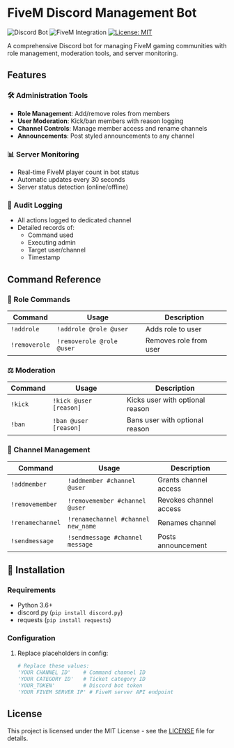 # FiveM Discord Management Bot

![Discord Bot](https://img.shields.io/badge/Discord-Python%20Bot-blue)
![FiveM Integration](https://img.shields.io/badge/FiveM-Integration-orange)
[![License: MIT](https://img.shields.io/badge/License-MIT-yellow.svg)](https://opensource.org/licenses/MIT)

A comprehensive Discord bot for managing FiveM gaming communities with role management, moderation tools, and server monitoring.

## Features

### 🛠️ Administration Tools
- **Role Management**: Add/remove roles from members
- **User Moderation**: Kick/ban members with reason logging
- **Channel Controls**: Manage member access and rename channels
- **Announcements**: Post styled announcements to any channel

### 📊 Server Monitoring
- Real-time FiveM player count in bot status
- Automatic updates every 30 seconds
- Server status detection (online/offline)

### 📝 Audit Logging
- All actions logged to dedicated channel
- Detailed records of:
  - Command used
  - Executing admin
  - Target user/channel
  - Timestamp

## Command Reference

### 👥 Role Commands
| Command | Usage | Description |
|---------|-------|-------------|
| `!addrole` | `!addrole @role @user` | Adds role to user |
| `!removerole` | `!removerole @role @user` | Removes role from user |

### ⚖️ Moderation
| Command | Usage | Description |
|---------|-------|-------------|
| `!kick` | `!kick @user [reason]` | Kicks user with optional reason |
| `!ban` | `!ban @user [reason]` | Bans user with optional reason |

### 📌 Channel Management
| Command | Usage | Description |
|---------|-------|-------------|
| `!addmember` | `!addmember #channel @user` | Grants channel access |
| `!removemember` | `!removemember #channel @user` | Revokes channel access |
| `!renamechannel` | `!renamechannel #channel new_name` | Renames channel |
| `!sendmessage` | `!sendmessage #channel message` | Posts announcement |

## 🚀 Installation

### Requirements
- Python 3.6+
- discord.py (`pip install discord.py`)
- requests (`pip install requests`)

### Configuration
1. Replace placeholders in config:
   ```python
   # Replace these values:
   'YOUR CHANNEL ID'    # Command channel ID
   'YOUR CATEGORY ID'   # Ticket category ID
   'YOUR_TOKEN'         # Discord bot token
   'YOUR FIVEM SERVER IP' # FiveM server API endpoint

## License
This project is licensed under the MIT License - see the [LICENSE](LICENSE) file for details.
